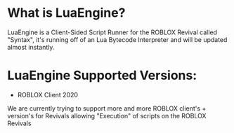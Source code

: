 # What is LuaEngine?
LuaEngine is a Client-Sided Script Runner for the ROBLOX Revival called "Syntax", it's running off of an Lua Bytecode Interpreter and will be updated almost instantly.

# LuaEngine Supported Versions:
* ROBLOX Client 2020

We are currently trying to support more and more ROBLOX client's + version's for Revivals allowing "Execution" of scripts on the ROBLOX Revivals
